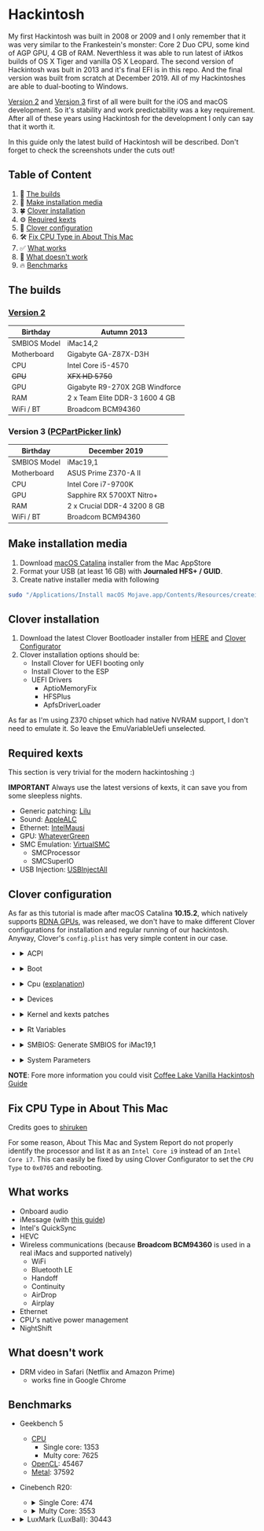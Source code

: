 # Hackintosh

My first Hackintosh was built in 2008 or 2009 and I only remember that it was very similar to the Frankestein's monster: Core 2 Duo CPU, some kind of AGP GPU, 4 GB of RAM. Neverthless it was able to run latest of iAtkos builds of OS X Tiger and vanilla OS X Leopard. The second version of Hackintosh was bult in 2013 and it's final EFI is in this repo. And the final version was built from scratch at December 2019. All of my Hackintoshes are able to dual-booting to Windows.

[Version 2](#version-2) and [Version 3](#version-3-pcpartpicker-link) first of all were built for the iOS and macOS development. So it's stability and work predictability was a key requirement. After all of these years using Hackintosh for the development I only can say that it worth it.

In this guide only the latest build of Hackintosh will be described. Don't forget to check the screenshots under the cuts out!

## Table of Content
1. 👷 [The builds](#the-builds)
2. 📀 [Make installation media](#make-installation-media)
3. 🍀 [Clover installation](#clover-installation)
4. ⚙️ [Required kexts](#required-kexts)
5. 🔮 [Clover configuration](#clover-configuration)
6. 🛠 [Fix CPU Type in About This Mac](#fix-cpu-type-in-about-this-mac)
7. ✅ [What works](#what-works)
8. 🤬 [What doesn't work](#what-doesnt-work)
9. 🔥 [Benchmarks](#benchmarks)

## The builds
### [Version 2](https://github.com/Galeas/hackintosh/tree/0c6fb64803c1e47f54158bc6fd50eb2e586dfaad)
| Birthday     | Autumn 2013                    |
|--------------|--------------------------------|
| SMBIOS Model | iMac14,2	                      |
| Motherboard  | Gigabyte GA-Z87X-D3H           |
| CPU          | Intel Core i5-4570             |
| ~~GPU~~          | ~~XFX HD 5750~~ |
| GPU          | Gigabyte R9-270X 2GB Windforce |
| RAM          | 2 x Team Elite DDR-3 1600 4 GB |
| WiFi / BT    | Broadcom BCM94360 |

### Version 3 ([PCPartPicker link](https://pcpartpicker.com/list/wDrNzN))
| Birthday     | December 2019               |
|--------------|-----------------------------|
| SMBIOS Model | iMac19,1                    |
| Motherboard  | ASUS Prime Z370-A II        |
| CPU          | Intel Core i7-9700K         |
| GPU          | Sapphire RX 5700XT Nitro+   |
| RAM          | 2 x Crucial DDR-4 3200 8 GB |
| WiFi / BT    | Broadcom BCM94360 |

## Make installation media
1. Download [macOS Catalina](https://apps.apple.com/ru/app/macos-catalina/id1466841314?mt=12) installer from the Mac AppStore
2. Format your USB (at least 16 GB) with **Journaled HFS+ / GUID**.
3. Create native installer media with following
```bash
sudo "/Applications/Install macOS Mojave.app/Contents/Resources/createinstallmedia" --volume /Volumes/<#YOUR_USB_NAME#>
```

## Clover installation
1. Download the latest Clover Bootloader installer from [HERE](https://github.com/Dids/clover-builder/releases) and [Clover Configurator](https://mackie100projects.altervista.org/download-clover-configurator/)
2. Clover installation options should be:
    * Install Clover for UEFI booting only
    * Install Clover to the ESP
    * UEFI Drivers
        * AptioMemoryFix
        * HFSPlus
        * ApfsDriverLoader
        
As far as I'm using Z370 chipset which had native NVRAM support, I don't need to emulate it. So leave the EmuVariableUefi unselected.

## Required kexts
This section is very trivial for the modern hackintoshing :)

**IMPORTANT** Always use the latest versions of kexts, it can save you from some sleepless nights.
* Generic patching: [Lilu](https://github.com/acidanthera/Lilu/releases)
* Sound: [AppleALC](https://github.com/acidanthera/applealc/releases)
* Ethernet: [IntelMausi](https://github.com/acidanthera/IntelMausi/releases)
* GPU: [WhateverGreen](https://github.com/acidanthera/WhateverGreen/releases)
* SMC Emulation: [VirtualSMC](https://github.com/acidanthera/VirtualSMC/releases)
    * SMCProcessor
    * SMCSuperIO
* USB Injection: [USBInjectAll](https://bitbucket.org/RehabMan/os-x-usb-inject-all/downloads/RehabMan-USBInjectAll-2018-1108.zip)

## Clover configuration
As far as this tutorial is made after macOS Catalina **10.15.2**, which natively supports [RDNA GPUs](https://en.wikipedia.org/wiki/RDNA_(microarchitecture)), was released, we don't have to make different Clover configurations for installation and regular running of our hackintosh. Anyway, Clover's `config.plist` has very simple content in our case.
* <details><summary>ACPI</summary>
    <img src="images/clover1.png">
    
    ```xml
    <key>ACPI</key>
    <dict>
        <key>DSDT</key>
        <dict>
            <key>Debug</key>
            <false/>
            <key>DropOEM_DSM</key>
            <false/>
            <key>Fixes</key>
            <dict>
                <key>FixShutdown</key>
                <true/>
                <key>FixWAK</key>
                <false/>
            </dict>
            <key>Name</key>
            <string>DSDT.aml</string>
            <key>Patches</key>
            <array>
                <dict>
                    <key>Comment</key>
                    <string>change XHCI to XHC</string>
                    <key>Disabled</key>
                    <false/>
                    <key>Find</key>
                    <data>
                    WEhDSQ==
                    </data>
                    <key>Replace</key>
                    <data>
                    WEhDXw==
                    </data>
                </dict>
                <dict>
                    <key>Comment</key>
                    <string>change XHC1 to XHC</string>
                    <key>Disabled</key>
                    <false/>
                    <key>Find</key>
                    <data>
                    WEhDMQ==
                    </data>
                    <key>Replace</key>
                    <data>
                    WEhDXw==
                    </data>
                </dict>
                <dict>
                    <key>Comment</key>
                    <string>change EC0 to EC</string>
                    <key>Disabled</key>
                    <false/>
                    <key>Find</key>
                    <data>
                    RUMwXw==
                    </data>
                    <key>Replace</key>
                    <data>
                    RUNfXw==
                    </data>
                </dict>
                <dict>
                    <key>Comment</key>
                    <string>change GFX0 to IGPU</string>
                    <key>Disabled</key>
                    <false/>
                    <key>Find</key>
                    <data>
                    R0ZYMA==
                    </data>
                    <key>Replace</key>
                    <data>
                    SUdQVQ==
                    </data>
                </dict>
                <dict>
                    <key>Comment</key>
                    <string>change SAT0 to SATA</string>
                    <key>Disabled</key>
                    <false/>
                    <key>Find</key>
                    <data>
                    U0FUMA==
                    </data>
                    <key>Replace</key>
                    <data>
                    U0FUQQ==
                    </data>
                </dict>
                <dict>
                    <key>Comment</key>
                    <string>change PEGP to GFX0</string>
                    <key>Disabled</key>
                    <false/>
                    <key>Find</key>
                    <data>
                    UEVHUA==
                    </data>
                    <key>Replace</key>
                    <data>
                    R0ZYMA==
                    </data>
                </dict>
            </array>
            <key>ReuseFFFF</key>
            <false/>
        </dict>
        <key>DropTables</key>
        <array>
            <dict>
                <key>Signature</key>
                <string>DMAR</string>
            </dict>
            <dict>
                <key>Signature</key>
                <string>MATS</string>
            </dict>
        </array>
        <key>HaltEnabler</key>
        <true/>
        <key>SSDT</key>
        <dict>
            <key>DropOem</key>
            <false/>
            <key>Generate</key>
            <dict>
                <key>CStates</key>
                <false/>
                <key>PStates</key>
                <false/>
                <key>PluginType</key>
                <false/>
            </dict>
        </dict>
    </dict>
    ```
</details>

* <details><summary>Boot</summary>
    I'd also recommend to use <code>debug=0x100</code>, <code>keepsyms=1</code> and <code>-v</code> for an installation and post-installation debug.<br/>
    <img src="images/clover2.png">

    ```xml
    <key>Boot</key>
    <dict>
        <key>Arguments</key>
        <string>dart=0 darkwake=1 agdpmod=pikera</string>
        <key>Debug</key>
        <false/>
        <key>DefaultLoader</key>
        <string>boot.efi</string>
        <key>DefaultVolume</key>
        <string>LastBootedVolume</string>
        <key>Legacy</key>
        <string>PBR</string>
        <key>Secure</key>
        <false/>
        <key>Timeout</key>
        <integer>-1</integer>
        <key>XMPDetection</key>
        <string>Yes</string>
    </dict>
    ```
</details>

* <details><summary>Cpu (<a href="#fix-cpu-type-in-about-this-mac">explanation</a>)</summary>
    <img src="images/clover3.png">

    ```xml
    <key>CPU</key>
    <dict>
        <key>Type</key>
        <string>0x0705</string>
        <key>UseARTFrequency</key>
        <false/>
    </dict>
    ```
</details>

* <details><summary>Devices</summary>
    <img src="images/clover4.png">

    ```xml
    <key>Devices</key>
    <dict>
        <key>Audio</key>
        <dict>
            <key>Inject</key>
            <integer>11</integer>
            <key>ResetHDA</key>
            <true/>
        </dict>
        <key>Properties</key>
        <dict>
            <key>PciRoot(0x0)/Pci(0x2,0x0)</key>
            <dict>
                <key>AAPL,ig-platform-id</key>
                <data>
                    AwCYPg==
                </data>
                 <key>framebuffer-patch-enable</key>
                <data>
                    AQAAAA==
                </data>
            </dict>
        </dict>
        <key>USB</key>
        <dict>
            <key>AddClockID</key>
            <false/>
            <key>FixOwnership</key>
            <true/>
            <key>Inject</key>
            <true/>
        </dict>
    </dict>
    ```
</details>

* <details><summary>Kernel and kexts patches</summary>
    <img src="images/clover5.png">
  
    ```xml
    <key>KernelAndKextPatches</key>
    <dict>
    <key>AppleIntelCPUPM</key>
    <false/>
    <key>AppleRTC</key>
    <false/>
    <key>Debug</key>
    <false/>
    <key>DellSMBIOSPatch</key>
    <false/>
    <key>KernelCpu</key>
    <false/>
    <key>KernelLapic</key>
    <false/>
    <key>KernelPm</key>
    <false/>
    <key>KernelXCPM</key>
    <false/>
    <key>KextsToPatch</key>
    <array>
        <dict>
            <key>Comment</key>
            <string>Enable TRIM for SSD</string>
            <key>Disabled</key>
            <false/>
            <key>Find</key>
            <data>
            AEFQUExFIFNTRAA=
            </data>
            <key>InfoPlistPatch</key>
            <false/>
            <key>Name</key>
            <string>com.apple.iokit.IOAHCIBlockStorage</string>
            <key>Replace</key>
            <data>
            AAAAAAAAAAAAAAA=
            </data>
        </dict>
    </array>
    </dict>
    ```
</details>

* <details><summary>Rt Variables</summary>
    <img src="images/clover6.png">

    - ROM - UseMacAdd0
    - BooterConfig - 0x28
    - CsrActiveConfig - 0x67
</details>

* <details><summary>SMBIOS: Generate SMBIOS for iMac19,1</summary>
    <img src="images/clover7.png">
</details>

* <details><summary>System Parameters</summary>
    <img src="images/clover8.png">

    - Inject Kexts - Yes
    - ✔︎ Inject System ID
</details>

**NOTE**: Fore more information you could visit [Coffee Lake Vanilla Hackintosh Guide](https://hackintosh.gitbook.io/-r-hackintosh-vanilla-desktop-guide/config.plist-per-hardware/coffee-lake)

## Fix CPU Type in About This Mac
Credits goes to [shiruken](https://github.com/shiruken) 

For some reason, About This Mac and System Report do not properly identify the processor and list it as an `Intel Core i9` instead of an `Intel Core i7`. This can easily be fixed by using Clover Configurator to set the `CPU Type` to `0x0705` and rebooting.

## What works
* Onboard audio
* iMessage (with [this guide](https://www.tonymacx86.com/threads/an-idiots-guide-to-imessage.196827/))
* Intel's QuickSync
* HEVC
* Wireless communications (because **Broadcom BCM94360** is used in a real iMacs and supported natively)
   - WiFi
   - Bluetooth LE
   - Handoff
   - Continuity
   - AirDrop
   - Airplay
* Ethernet
* CPU's native power management
* NightShift

## What doesn't work
* DRM video in Safari (Netflix and Amazon Prime)
   - works fine in Google Chrome


## Benchmarks
* Geekbench 5
    * [CPU](https://browser.geekbench.com/v5/cpu/819499)
        * Single core: 1353
        * Multy core: 7625
    * [OpenCL](https://browser.geekbench.com/v5/compute/344944): 45467
    * [Metal](https://browser.geekbench.com/v5/compute/344947): 37592
* Cinebench R20: 
    - <details><summary>Single Core: 474</summary>
        <img src="images/cine2.png">
    </details>
    
    - <details><summary>Multy Core: 3553</summary>
        <img src="images/cine1.png">
    </details>
* <details><summary>LuxMark (LuxBall): 30443</summary>
    <img src="images/lux.png">
</details>
